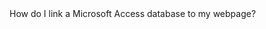 

<html>
<head>
  <title> Tech Tips</title>
</head>
<body>
How do I link a Microsoft Access database to my webpage?
</body>
</html>